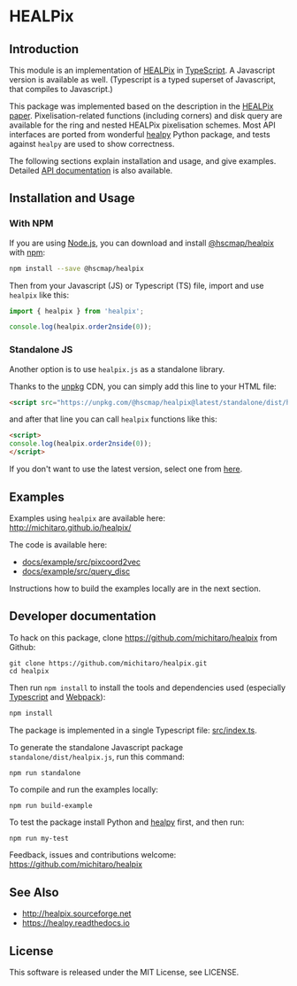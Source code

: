 # HEALPix

## Introduction

This module is an implementation of [HEALPix](http://healpix.sourceforge.net) in [TypeScript](https://www.typescriptlang.org/). A Javascript version is available as well. (Typescript is a typed superset of Javascript, that compiles to Javascript.)

This package was implemented based on the description in the [HEALPix paper](http://iopscience.iop.org/article/10.1086/427976/pdf). Pixelisation-related functions (including corners) and disk query are available for the ring and nested HEALPix pixelisation schemes. Most API interfaces are ported from wonderful [healpy](https://healpy.readthedocs.io/) Python package, and tests against `healpy` are used to show correctness.

The following sections explain installation and usage, and give examples. Detailed [API documentation](https://michitaro.github.io/healpix/typedoc/modules/_index_.html) is also available.

## Installation and Usage

### With NPM

If you are using [Node.js](https://nodejs.org/), you can download and install [@hscmap/healpix](https://www.npmjs.com/package/@hscmap/healpix) with [npm](https://www.npmjs.com/):

```sh
npm install --save @hscmap/healpix
```

Then from your Javascript (JS) or Typescript (TS) file, import and use `healpix` like this:
```js
import { healpix } from 'healpix';

console.log(healpix.order2nside(0));
```

### Standalone JS

Another option is to use ``healpix.js`` as a standalone library.

Thanks to the [unpkg](https://unpkg.com/) CDN, you can simply add this line to your HTML file:
```html
<script src="https://unpkg.com/@hscmap/healpix@latest/standalone/dist/healpix.js"></script>
```
and after that line you can call `healpix` functions like this:
```html
<script>
console.log(healpix.order2nside(0));
</script>
```
If you don't want to use the latest version, select one from [here](https://unpkg.com/@hscmap/healpix).

## Examples

Examples using `healpix` are available here: http://michitaro.github.io/healpix/

The code is available here:

* [docs/example/src/pixcoord2vec](docs/example/src/pixcoord2vec)
* [docs/example/src/query_disc](docs/example/src/query_disc)

Instructions how to build the examples locally are in the next section.

## Developer documentation

To hack on this package, clone https://github.com/michitaro/healpix from Github:
```
git clone https://github.com/michitaro/healpix.git
cd healpix
```

Then run `npm install` to install the tools and dependencies used (especially [Typescript](https://www.typescriptlang.org/) and [Webpack](https://webpack.js.org/)):
```sh
npm install
```

The package is implemented in a single Typescript file: [src/index.ts](src/index.ts).

To generate the standalone Javascript package ``standalone/dist/healpix.js``, run this command:
```sh
npm run standalone
```

To compile and run the examples locally:
```
npm run build-example
```

To test the package install Python and [healpy](http://healpy.readthedocs.io/) first, and then run:
```
npm run my-test
```

Feedback, issues and contributions welcome: https://github.com/michitaro/healpix

## See Also
* http://healpix.sourceforge.net
* https://healpy.readthedocs.io

## License

This software is released under the MIT License, see LICENSE.
